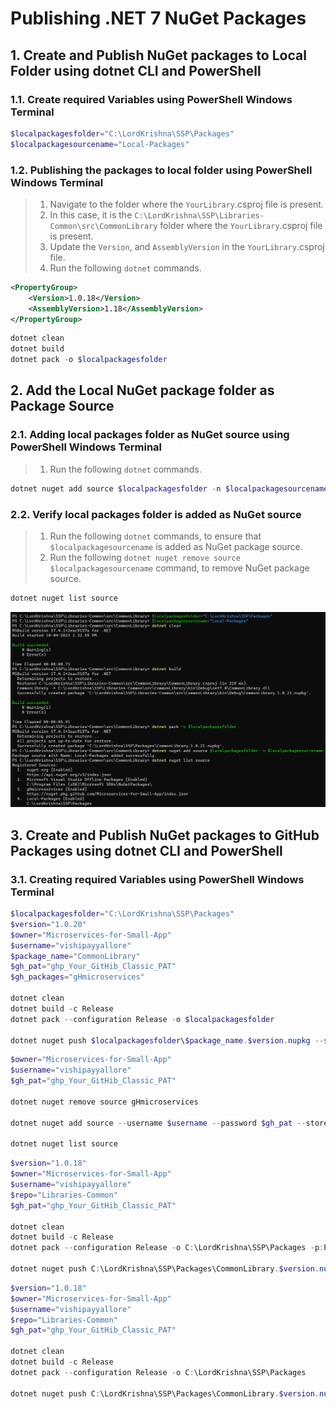 # Publishing .NET 7 NuGet Packages

## 1. Create and Publish NuGet packages to Local Folder using dotnet CLI and PowerShell

### 1.1. Create required Variables using PowerShell Windows Terminal

```powershell
$localpackagesfolder="C:\LordKrishna\SSP\Packages"
$localpackagesourcename="Local-Packages"
```

### 1.2. Publishing the packages to local folder using PowerShell Windows Terminal

> 1. Navigate to the folder where the `YourLibrary`.csproj file is present.
> 1. In this case, it is the `C:\LordKrishna\SSP\Libraries-Common\src\CommonLibrary` folder where the `YourLibrary`.csproj file is present.
> 1. Update the `Version`, and `AssemblyVersion` in the `YourLibrary`.csproj file.
> 1. Run the following `dotnet` commands.

```xml
<PropertyGroup>
    <Version>1.0.18</Version>
    <AssemblyVersion>1.18</AssemblyVersion>
</PropertyGroup>
```

```powershell
dotnet clean
dotnet build
dotnet pack -o $localpackagesfolder
```

## 2. Add the Local NuGet package folder as Package Source

### 2.1. Adding local packages folder as NuGet source using PowerShell Windows Terminal

> 1. Run the following `dotnet` commands.

```powershell
dotnet nuget add source $localpackagesfolder -n $localpackagesourcename
```

### 2.2. Verify local packages folder is added as NuGet source

> 1. Run the following `dotnet` commands, to ensure that `$localpackagesourcename` is added as NuGet package source.
> 1. Run the following `dotnet nuget remove source $localpackagesourcename` command, to remove NuGet package source.

```powershell
dotnet nuget list source
```

![NuGet Packages Local Folder |150x150](./Images/NuGetPackages/NuGetPackages_LocalFolder.PNG)

## 3. Create and Publish NuGet packages to GitHub Packages using dotnet CLI and PowerShell

### 3.1. Creating required Variables using PowerShell Windows Terminal

```powershell
$localpackagesfolder="C:\LordKrishna\SSP\Packages"
$version="1.0.20"
$owner="Microservices-for-Small-App"
$username="vishipayyallore"
$package_name="CommonLibrary"
$gh_pat="ghp_Your_GitHib_Classic_PAT"
$gh_packages="gHmicroservices"

dotnet clean
dotnet build -c Release
dotnet pack --configuration Release -o $localpackagesfolder

dotnet nuget push $localpackagesfolder\$package_name.$version.nupkg --source $gh_packages --api-key $gh_pat
```

```powershell
$owner="Microservices-for-Small-App"
$username="vishipayyallore"
$gh_pat="ghp_Your_GitHib_Classic_PAT"

dotnet nuget remove source gHmicroservices

dotnet nuget add source --username $username --password $gh_pat --store-password-in-clear-text --name gHmicroservices "https://nuget.pkg.github.com/$owner/index.json"

dotnet nuget list source
```

```powershell
$version="1.0.18"
$owner="Microservices-for-Small-App"
$username="vishipayyallore"
$repo="Libraries-Common"
$gh_pat="ghp_Your_GitHib_Classic_PAT"

dotnet clean
dotnet build -c Release
dotnet pack --configuration Release -o C:\LordKrishna\SSP\Packages -p:PackageVersion=$version -p:RepositoryUrl=https://github.com/$owner/$repo

dotnet nuget push C:\LordKrishna\SSP\Packages\CommonLibrary.$version.nupkg --source "gHmicroservices" --api-key $gh_pat
```

```powershell
$version="1.0.18"
$owner="Microservices-for-Small-App"
$username="vishipayyallore"
$repo="Libraries-Common"
$gh_pat="ghp_Your_GitHib_Classic_PAT"

dotnet clean
dotnet build -c Release
dotnet pack --configuration Release -o C:\LordKrishna\SSP\Packages

dotnet nuget push C:\LordKrishna\SSP\Packages\CommonLibrary.$version.nupkg --source "gHmicroservices" --api-key $gh_pat
```
